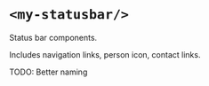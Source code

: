 # `<my-statusbar/>`

Status bar components.

Includes navigation links, person icon, contact links.

TODO: Better naming
